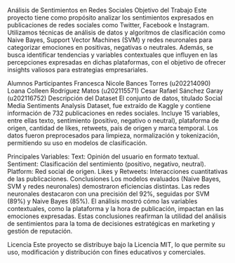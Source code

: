 Análisis de Sentimientos en Redes Sociales
Objetivo del Trabajo
Este proyecto tiene como propósito analizar los sentimientos expresados en publicaciones de redes sociales como Twitter, Facebook e Instagram. Utilizamos técnicas de análisis de datos y algoritmos de clasificación como Naive Bayes, Support Vector Machines (SVM) y redes neuronales para categorizar emociones en positivas, negativas o neutrales. Además, se busca identificar tendencias y variables contextuales que influyen en las percepciones expresadas en dichas plataformas, con el objetivo de ofrecer insights valiosos para estrategias empresariales.

Alumnos Participantes
Francesca Nicole Bances Torres (u202214090)
Loana Colleen Rodríguez Matos (u202115571)
Cesar Rafael Sánchez Garay (u202116752)
Descripción del Dataset
El conjunto de datos, titulado Social Media Sentiments Analysis Dataset, fue extraído de Kaggle y contiene información de 732 publicaciones en redes sociales. Incluye 15 variables, entre ellas texto, sentimiento (positivo, negativo o neutral), plataforma de origen, cantidad de likes, retweets, país de origen y marca temporal. Los datos fueron preprocesados para limpieza, normalización y tokenización, permitiendo su uso en modelos de clasificación.

Principales Variables:
Text: Opinión del usuario en formato textual.
Sentiment: Clasificación del sentimiento (positivo, negativo, neutral).
Platform: Red social de origen.
Likes y Retweets: Interacciones cuantitativas de las publicaciones.
Conclusiones
Los modelos evaluados (Naive Bayes, SVM y redes neuronales) demostraron eficiencias distintas. Las redes neuronales destacaron con una precisión del 92%, seguidas por SVM (89%) y Naive Bayes (85%). El análisis mostró cómo las variables contextuales, como la plataforma y la hora de publicación, impactan en las emociones expresadas. Estas conclusiones reafirman la utilidad del análisis de sentimientos para la toma de decisiones estratégicas en marketing y gestión de reputación.

Licencia
Este proyecto se distribuye bajo la Licencia MIT, lo que permite su uso, modificación y distribución con fines educativos y comerciales.


